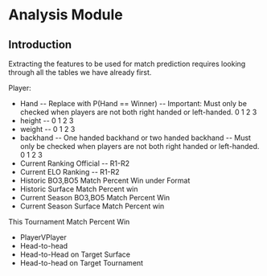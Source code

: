 # Analysis Module

## Introduction

Extracting the features to be used for match prediction requires looking through all the tables we have already first.

Player:

- Hand -- Replace with P(Hand == Winner) -- Important: Must only be checked when players are not both right handed or left-handed. 0 1 2 3
- height -- 0 1 2 3
- weight -- 0 1 2 3
- backhand -- One handed backhand or two handed backhand -- Must only be checked when players are not both right handed or left-handed. 0 1 2 3
- Current Ranking Official -- R1-R2
- Current ELO Ranking -- R1-R2
- Historic BO3,BO5 Match Percent Win under Format
- Historic Surface Match Percent win
- Current Season BO3,BO5 Match Percent Win  
- Current Season Surface Match Percent win

This Tournament Match Percent Win

- PlayerVPlayer
- Head-to-head
- Head-to-Head on Target Surface
- Head-to-head on Target Tournament
